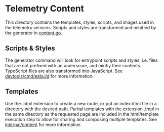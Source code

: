 # Telemetry Content

This directory contains the templates, styles, scripts, and images used in the
telemetry services. Scripts and styles are transformed and minified by the
generator in [content.go](./content.go).

## Scripts & Styles

The generator command will look for entrypoint scripts and styles, i.e. files
that are not prefixed with an underscore, and minfiy their contents. TypeScript
files are also transformed into JavaScript. See
[devtools/cmd/esbuild](../devtools/cmd/esbuild/main.go) for more information.

## Templates

Use the .html extension to create a new route, or put an index.html file in a
directory with the desired path. Partial templates with the extension .tmpl in
the same directory as the requested page are included in the html/template
execution step to allow for sharing and composing multiple templates. See
[internal/content](../internal/content/content.go) for more information.
